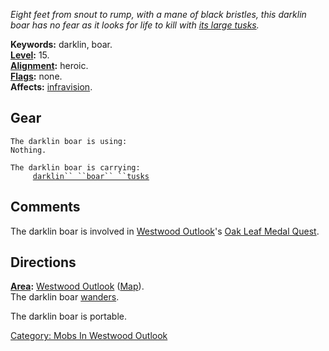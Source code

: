 *Eight feet from snout to rump, with a mane of black bristles, this
darklin boar has no fear as it looks for life to kill with [its large
tusks](Darklin_Boar_Tusks "wikilink").*

**Keywords:** darklin, boar.  
**[Level](Level "wikilink"):** 15.  
**[Alignment](Alignment "wikilink"):** heroic.  
**[Flags](:Category:_Mob_Types "wikilink"):** none.  
**Affects:** [infravision](Infravision "wikilink").  

## Gear

`The darklin boar is using:`  
`Nothing.`

`The darklin boar is carrying:`  
`     `[`darklin`` ``boar`` ``tusks`](Darklin_Boar_Tusks "wikilink")

## Comments

The darklin boar is involved in [Westwood
Outlook](:Category:_Westwood_Outlook "wikilink")'s [Oak Leaf Medal
Quest](Oak_Leaf_Medal_Quest "wikilink").

## Directions

**[Area](:Category:_Areas "wikilink"):** [Westwood
Outlook](:Category:_Westwood_Outlook "wikilink")
([Map](Westwood_Outlook_Map "wikilink")).  
The darklin boar [wanders](Wandering_Mobs "wikilink").

The darklin boar is portable.

[Category: Mobs In Westwood
Outlook](Category:_Mobs_In_Westwood_Outlook "wikilink")

